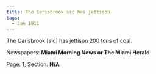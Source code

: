 ```yaml
---  
title: The Carisbrook sic has jettison  
tags:  
  - Jan 1911  
---  
```

  
The Carisbrook [sic] has jettison 200 tons of coal.  
  
Newspapers: **Miami Morning News or The Miami Herald**  
  
Page: **1**, Section: **N/A** 
